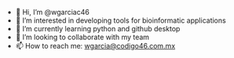 - 👋 Hi, I’m @wgarciac46
- 👀 I’m interested in developing tools for bioinformatic applications 
- 🌱 I’m currently learning python and github desktop 
- 💞️ I’m looking to collaborate with my team 
- 📫 How to reach me: wgarcia@codigo46.com.mx

<!---
wgarciac46/wgarciac46 is a ✨ special ✨ repository because its `README.md` (this file) appears on your GitHub profile.
You can click the Preview link to take a look at your changes.
--->
